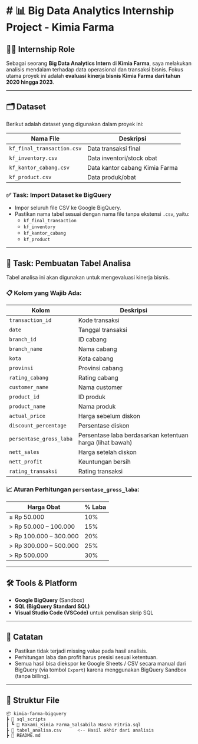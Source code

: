 # # 📊 Big Data Analytics Internship Project - Kimia Farma

## 🧑‍💼 Internship Role
Sebagai seorang **Big Data Analytics Intern** di **Kimia Farma**, saya melakukan analisis mendalam terhadap data operasional dan transaksi bisnis. Fokus utama proyek ini adalah **evaluasi kinerja bisnis Kimia Farma dari tahun 2020 hingga 2023**.

---

## 🗂️ Dataset
Berikut adalah dataset yang digunakan dalam proyek ini:

| Nama File                 | Deskripsi                        |
|--------------------------|----------------------------------|
| `kf_final_transaction.csv` | Data transaksi final             |
| `kf_inventory.csv`         | Data inventori/stock obat        |
| `kf_kantor_cabang.csv`     | Data kantor cabang Kimia Farma   |
| `kf_product.csv`           | Data produk/obat                 |

### ✅ Task: Import Dataset ke BigQuery
- Impor seluruh file CSV ke Google BigQuery.
- Pastikan nama tabel sesuai dengan nama file tanpa ekstensi `.csv`, yaitu:
  - `kf_final_transaction`
  - `kf_inventory`
  - `kf_kantor_cabang`
  - `kf_product`

---

## 🧠 Task: Pembuatan Tabel Analisa
Tabel analisa ini akan digunakan untuk mengevaluasi kinerja bisnis.

### 📋 Kolom yang Wajib Ada:
| Kolom                 | Deskripsi |
|-----------------------|-----------|
| `transaction_id`      | Kode transaksi |
| `date`                | Tanggal transaksi |
| `branch_id`           | ID cabang |
| `branch_name`         | Nama cabang |
| `kota`                | Kota cabang |
| `provinsi`            | Provinsi cabang |
| `rating_cabang`       | Rating cabang |
| `customer_name`       | Nama customer |
| `product_id`          | ID produk |
| `product_name`        | Nama produk |
| `actual_price`        | Harga sebelum diskon |
| `discount_percentage` | Persentase diskon |
| `persentase_gross_laba` | Persentase laba berdasarkan ketentuan harga (lihat bawah) |
| `nett_sales`          | Harga setelah diskon |
| `nett_profit`         | Keuntungan bersih |
| `rating_transaksi`    | Rating transaksi |

### 📈 Aturan Perhitungan `persentase_gross_laba`:
| Harga Obat             | % Laba |
|------------------------|--------|
| ≤ Rp 50.000            | 10%    |
| > Rp 50.000 – 100.000  | 15%    |
| > Rp 100.000 – 300.000 | 20%    |
| > Rp 300.000 – 500.000 | 25%    |
| > Rp 500.000           | 30%    |

---

## 🛠️ Tools & Platform
- **Google BigQuery** (Sandbox)
- **SQL (BigQuery Standard SQL)**
- **Visual Studio Code (VSCode)** untuk penulisan skrip SQL

---

## 📌 Catatan
- Pastikan tidak terjadi missing value pada hasil analisis.
- Perhitungan laba dan profit harus presisi sesuai ketentuan.
- Semua hasil bisa diekspor ke Google Sheets / CSV secara manual dari BigQuery (via tombol `Export`) karena menggunakan BigQuery Sandbox (tanpa billing).

---

## 📁 Struktur File
```bash
📦 kimia-farma-bigquery
┣ 📁 sql_scripts
┃ ┗ 📄 Rakami_Kimia Farma_Salsabila Hasna Fitria.sql
┣ 📄 tabel_analisa.csv      <-- Hasil akhir dari analisis
┣ 📄 README.md
